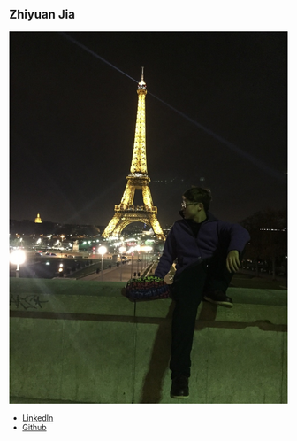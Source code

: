 Zhiyuan Jia
-----------

![](photos/zhiyuan-jia.jpg)

* [LinkedIn](https://www.linkedin.com/in/zhiyuan-jia-42a961148/?trk=uno-choose-ge-no-intent&dl=no)
* [Github](https://github.com/ZivJia)

